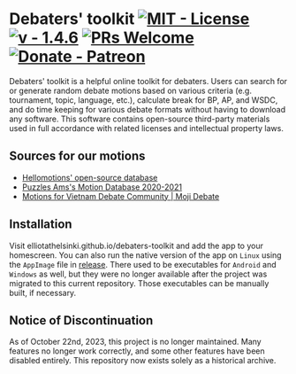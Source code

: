 # Debaters' toolkit [![MIT - License](https://img.shields.io/badge/License-MIT-2ea44f)](https://opensource.org/licenses/MIT) [![v - 1.4.6](https://img.shields.io/badge/v-1.4.6-blue)](https://github.com/ElliotAtHelsinki/debaters-toolkit/releases/tag/1.4.6) [![PRs Welcome](https://img.shields.io/badge/PRs-welcome-green.svg)](https://github.com/ElliotAtHelsinki/debaters-toolkit/blob/main/CONTRIBUTING.md) [![Donate - Patreon](https://img.shields.io/badge/Donate-Patreon-fc444c)](https://www.patreon.com/user?u=1234567)

Debaters' toolkit is a helpful online toolkit for debaters. Users can search for or generate random debate motions based on various criteria (e.g. tournament, topic, language, etc.), calculate break for BP, AP, and WSDC, and do time keeping for various debate formats without having to download any software. This software contains open-source third-party materials used in full accordance with related licenses and intellectual property laws.

## Sources for our motions

  - [Hellomotions' open-source database](https://hellomotions.com/) 
  - [Puzzles Ams's Motion Database 2020-2021](https://docs.google.com/spreadsheets/d/1e11Rh2G_Bb9mNARLhnA6WjqgDO3Np6QpYnasVqXkGZY/edit#gid=1678651727)
  - [Motions for Vietnam Debate Community | Moji Debate](https://drive.google.com/drive/folders/1OX39izeTiz8DMFWhrw9v3qpk8fg3_ylV)

## Installation

Visit elliotathelsinki.github.io/debaters-toolkit and add the app to your homescreen. You can also run the native version of the app on `Linux` using the `AppImage` file in [release](https://github.com/ElliotAtHelsinki/debaters-toolkit/releases/tag/v0.0.0). There used to be executables for `Android` and `Windows` as well, but they were no longer available after the project was migrated to this current repository. Those executables can be manually built, if necessary.  

## Notice of Discontinuation
As of October 22nd, 2023, this project is no longer maintained. Many features no longer work correctly, and some other features have been disabled entirely. This repository now exists solely as a historical archive.